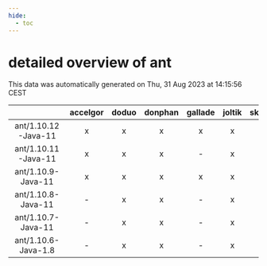 ```yaml
---
hide:
  - toc
---
```


detailed overview of ant
========================


This data was automatically generated on Thu, 31 Aug 2023 at 14:15:56 CEST  

| |accelgor|doduo|donphan|gallade|joltik|skitty|swalot|victini|
| :---: | :---: | :---: | :---: | :---: | :---: | :---: | :---: | :---: |
|ant/1.10.12-Java-11|x|x|x|x|x|x|x|x|
|ant/1.10.11-Java-11|x|x|x|-|x|x|x|x|
|ant/1.10.9-Java-11|x|x|x|x|x|x|x|x|
|ant/1.10.8-Java-11|-|x|x|-|x|x|x|x|
|ant/1.10.7-Java-11|-|x|x|-|x|x|-|x|
|ant/1.10.6-Java-1.8|-|x|x|-|x|x|x|x|
